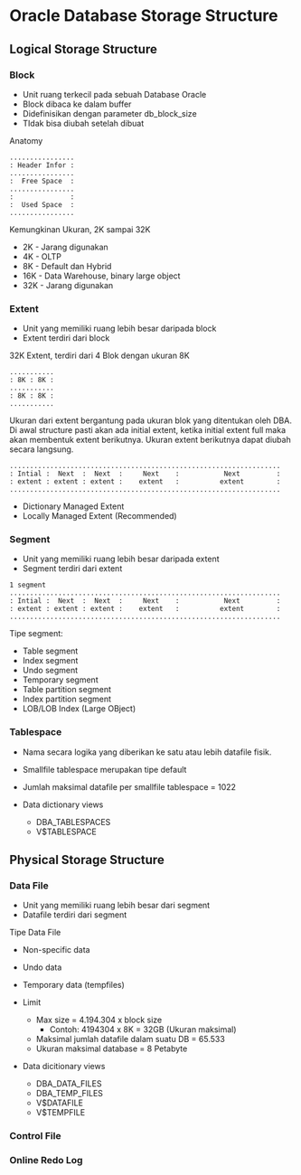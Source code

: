 # Oracle Database Storage Structure

## Logical Storage Structure
### Block
- Unit ruang terkecil pada sebuah Database Oracle
- Block dibaca ke dalam buffer
- Didefinisikan dengan parameter db_block_size
- TIdak bisa diubah setelah dibuat

Anatomy
```
................
: Header Infor :
................
:  Free Space  :
................
:              :
:  Used Space  :
................
```

Kemungkinan Ukuran, 2K sampai 32K
- 2K - Jarang digunakan
- 4K - OLTP
- 8K - Default dan Hybrid
- 16K - Data Warehouse, binary large object
- 32K - Jarang digunakan

### Extent
- Unit yang memiliki ruang lebih besar daripada block
- Extent terdiri dari block

32K Extent, terdiri dari 4 Blok dengan ukuran 8K
```
...........
: 8K : 8K :
...........
: 8K : 8K :
...........
```

Ukuran dari extent bergantung pada ukuran blok yang ditentukan oleh DBA.
Di awal structure pasti akan ada initial extent, ketika initial extent full maka akan membentuk extent berikutnya. Ukuran extent berikutnya dapat diubah secara langsung.
```
...................................................................
: Intial :  Next  :  Next  :     Next    :           Next         :
: extent : extent : extent :    extent   :          extent        :
...................................................................
```

- Dictionary Managed Extent
- Locally Managed Extent (Recommended)

### Segment
- Unit yang memiliki ruang lebih besar daripada extent
- Segment terdiri dari extent

```
1 segment
...................................................................
: Intial :  Next  :  Next  :     Next    :           Next         :
: extent : extent : extent :    extent   :          extent        :
...................................................................
```

Tipe segment:
- Table segment
- Index segment
- Undo segment
- Temporary segment
- Table partition segment
- Index partition segment
- LOB/LOB Index (Large OBject)

### Tablespace
- Nama secara logika yang diberikan ke satu atau lebih datafile fisik.
- Smallfile tablespace merupakan tipe default
- Jumlah maksimal datafile per smallfile tablespace = 1022

- Data dictionary views
  - DBA_TABLESPACES
  - V$TABLESPACE

## Physical Storage Structure
### Data File
- Unit yang memiliki ruang lebih besar dari segment
- Datafile terdiri dari segment

Tipe Data File
- Non-specific data
- Undo data
- Temporary data (tempfiles)

- Limit
  - Max size = 4.194.304 x block size
    - Contoh: 4194304 x 8K = 32GB (Ukuran maksimal)
  - Maksimal jumlah datafile dalam suatu DB = 65.533
  - Ukuran maksimal database = 8 Petabyte
  
- Data dicitionary views
  - DBA_DATA_FILES
  - DBA_TEMP_FILES
  - V$DATAFILE
  - V$TEMPFILE

### Control File
### Online Redo Log
